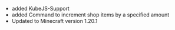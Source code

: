- added KubeJS-Support
- added Command to increment shop items by a specified amount
- Updated to Minecraft version 1.20.1